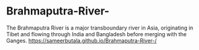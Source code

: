 # Brahmaputra-River-
The Brahmaputra River is a major transboundary river in Asia, originating in Tibet and flowing through India and Bangladesh before merging with the Ganges.
https://sameerbutala.github.io/Brahmaputra-River-/
